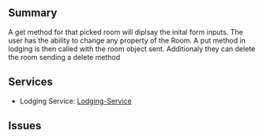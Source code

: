 ## Summary
A get method for that picked room will diplsay the inital form inputs. The user has the ability to change any property of the Room. A put method in lodging is then called with the room object sent. Additionaly they can delete the room sending a delete method

## Services
- Lodging Service: [Lodging-Service]

## Issues



[Lodging-Service]: ../../Services/Lodging/Lodging.md